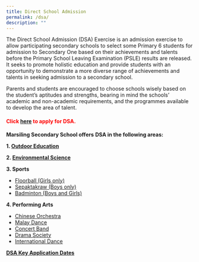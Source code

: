 ```yaml
---
title: Direct School Admission
permalink: /dsa/
description: ""
---
```

The Direct School Admission (DSA) Exercise is an admission exercise to allow participating secondary schools to select some Primary 6 students for admission to Secondary One based on their achievements and talents before the Primary School Leaving Examination (PSLE) results are released. It seeks to promote holistic education and provide students with an opportunity to demonstrate a more diverse range of achievements and talents in seeking admission to a secondary school.

Parents and students are encouraged to choose schools wisely based on the student’s aptitudes and strengths, bearing in mind the schools’ academic and non-academic requirements, and the programmes available to develop the area of talent.

<h4 style="color:red" align="left">Click&nbsp;<a href="http://go.gov.sg/apply-dsa-sec">here</a>&nbsp;to apply for DSA.</h4>

**Marsiling Secondary School offers**&nbsp;**DSA in the following areas:**

**1\. [Outdoor Education](https://marsilingsec.moe.edu.sg/outdooradventuredsa/)**

**2\. [Environmental Science](https://marsilingsec.moe.edu.sg/environmentalsciencedsa/)**

**3\. Sports**

*   [Floorball (Girls only)](https://marsilingsec.moe.edu.sg/floorballdsa/)
*   [Sepaktakraw (Boys only)](https://marsilingsec.moe.edu.sg/sepaktakrawdsa/)
*   [Badminton (Boys and Girls)](https://marsilingsec.moe.edu.sg/badmintondsa/)

**4\. Performing Arts**

*   [Chinese Orchestra](https://marsilingsec.moe.edu.sg/chineseorchestradsa/)
*   [Malay Dance](https://marsilingsec.moe.edu.sg/malaydancedsa/)
*   [Concert Band](https://marsilingsec.moe.edu.sg/concertbanddsa/)
*   [Drama Society](https://marsilingsec.moe.edu.sg/dramasocietydsa/)
*   [International Dance](https://marsilingsec.moe.edu.sg/internationaldancedsa/)

**[DSA Key Application Dates](https://marsilingsec.moe.edu.sg/dsadates/)**